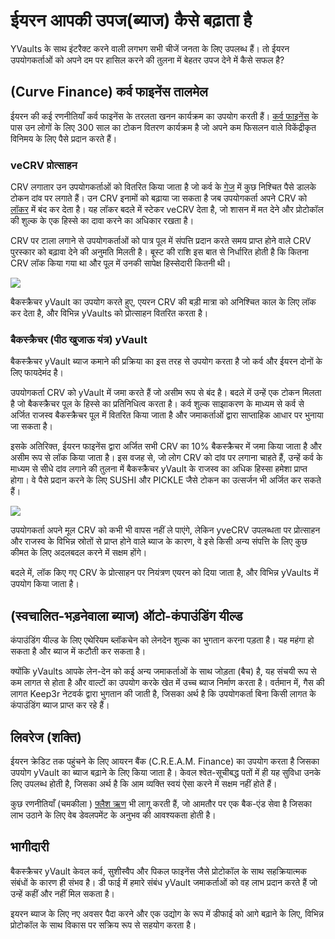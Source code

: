 # ईयरन आपकी उपज(ब्याज) कैसे बढ़ाता है

YVaults के साथ इंटरैक्ट करने वाली लगभग सभी चीजें जनता के लिए उपलब्ध हैं। तो ईयरन उपयोगकर्ताओं को अपने दम पर हासिल करने की तुलना में बेहतर उपज देने में कैसे सफल  है?

## (Curve Finance) कर्व फाइनेंस तालमेल

ईयरन की कई रणनीतियाँ कर्व फाइनेंस के तरलता खनन कार्यक्रम का उपयोग करती हैं। [कर्व फाइनेंस](https://curve.fi/) के पास उन लोगों के लिए 300 साल का टोकन वितरण कार्यक्रम है जो अपने कम फिसलन वाले विकेंद्रीकृत विनिमय के लिए पैसे प्रदान करते हैं।

### veCRV प्रोत्साहन 

CRV लगातार उन उपयोगकर्ताओं को वितरित किया जाता है जो कर्व के [गेज](https://resources.curve.fi/base-features/understanding-gauges) में कुछ निश्चित पैसे डालके टोकन दांव पर लगाते हैं। उन CRV इनामों को बढ़ाया जा सकता है जब उपयोगकर्ता अपने CRV को [लॉकर](https://dao.curve.fi/locker) में बंद कर देता है। यह लॉकर बदले में स्टेकर veCRV देता है, जो शासन में मत देने और प्रोटोकॉल की शुल्क के एक हिस्से का दावा करने का अधिकार रखता है।

CRV पर टाला लगाने से उपयोगकर्ताओं को पात्र पूल में संपत्ति प्रदान करते समय प्राप्त होने वाले CRV पुरस्कार को बढ़ावा देने की अनुमति मिलती है। बूस्ट की राशि इस बात से निर्धारित होती है कि कितना CRV लॉक किया गया था और पूल में उनकी सापेक्ष हिस्सेदारी कितनी थी।

![](https://i.imgur.com/QaMMdr7.png)

बैकस्क्रैचर yVault का उपयोग करते हुए, एयरन CRV की बड़ी मात्रा को अनिश्चित काल के लिए लॉक कर देता है, और विभिन्न yVaults को प्रोत्साहन वितरित करता है।

### बैकस्क्रैचर (पीठ खुजाऊ यंत्र) yVault

बैकस्क्रैचर yVault ब्याज कमाने की प्रक्रिया का इस तरह से उपयोग करता है जो कर्व और ईयरन दोनों के लिए फायदेमंद है।

उपयोगकर्ता CRV को yVault में जमा करते हैं जो असीम रूप से बंद है। बदले में उन्हें एक टोकन मिलता है जो बैकस्क्रैचर पूल के हिस्से का प्रतिनिधित्व करता है। कर्व शुल्क साझाकरण के माध्यम से कर्व से अर्जित राजस्व बैकस्क्रैचर पूल में वितरित किया जाता है और जमाकर्ताओं द्वारा साप्ताहिक आधार पर भुनाया जा सकता है।

इसके अतिरिक्त, ईयरन फाइनेंस द्वारा अर्जित सभी CRV का 10% बैकस्क्रैचर में जमा किया जाता है और असीम रूप से लॉक किया जाता है। इस वजह से, जो लोग CRV को दांव पर लगाना चाहते हैं, उन्हें कर्व के माध्यम से सीधे दांव लगाने की तुलना में बैकस्क्रैचर yVault के राजस्व का अधिक हिस्सा हमेशा प्राप्त होगा। वे पैसे प्रदान करने के लिए SUSHI और PICKLE जैसे टोकन का उत्सर्जन भी अर्जित कर सकते हैं।

![](https://i.imgur.com/UfCikwk.png)

उपयोगकर्ता अपने मूल CRV को कभी भी वापस नहीं ले पाएंगे, लेकिन yveCRV उपलब्धता पर प्रोत्साहन और राजस्व के विभिन्न स्रोतों से प्राप्त होने वाले ब्याज के कारण, वे इसे किसी अन्य संपत्ति के लिए कुछ कीमत के लिए अदलबदल करने में सक्षम होंगे।

बदले में, लॉक किए गए CRV के प्रोत्साहन पर नियंत्रण एयरन को दिया जाता है, और विभिन्न yVaults में उपयोग किया जाता है।

## (स्वचालित-भड़नेवाला ब्याज) ऑटो-कंपाउंडिंग यील्ड

कंपाउंडिंग यील्ड के लिए एथेरियम ब्लॉकचेन को लेनदेन शुल्क का भुगतान करना पड़ता है। यह महंगा हो सकता है और ब्याज में कटौती कर सकता है।

क्योंकि yVaults आपके लेन-देन को कई अन्य जमाकर्ताओं के साथ जोड़ता (बैच) है, यह संचयी रूप से कम लागत से होता है और वाल्टों का उपयोग करके खेत में उच्च ब्याज निर्माण करता है। वर्तमान में, गैस की लागत Keep3r नेटवर्क द्वारा भुगतान की जाती है, जिसका अर्थ है कि उपयोगकर्ता बिना किसी लागत के कंपाउंडिंग ब्याज प्राप्त कर रहे हैं।

## लिवरेज (शक्ति) 

ईयरन क्रेडिट तक पहुंचने के लिए आयरन बैंक (C.R.E.A.M. Finance) का उपयोग करता है जिसका उपयोग yVault का ब्याज बढ़ाने के लिए किया जाता है। केवल श्वेत-सूचीबद्ध पतों में ही यह सुविधा उनके लिए उपलब्ध होती है, जिसका अर्थ है कि आम व्यक्ति स्वयं ऐसा करने में सक्षम नहीं होते हैं।

कुछ रणनीतियाँ (चमकीला ) [फ़्लैश ऋण](https://docs.yearn.finance/resources/defi-glossary#flash-loan) भी लागू करती हैं, जो आमतौर पर एक बैक-एंड सेवा है जिसका लाभ उठाने के लिए वेब डेवलपमेंट के अनुभव की आवश्यकता होती है।

## भागीदारी

बैकस्क्रैचर yVault केवल कर्व, सुशीस्वैप और पिकल फाइनेंस जैसे प्रोटोकॉल के साथ सहक्रियात्मक संबंधों के कारण ही संभव है। डी फाई में हमारे संबंध yVault जमाकर्ताओं को वह लाभ प्रदान करते हैं जो उन्हें कहीं और नहीं मिल सकता है।

इयरन ब्याज के लिए नए अवसर पैदा करने और एक उद्योग के रूप में डीफाई को आगे बढ़ाने के लिए, विभिन्न प्रोटोकॉल के साथ विकास पर सक्रिय रूप से सहयोग करता है।



